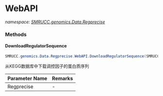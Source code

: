 ﻿# WebAPI
_namespace: [SMRUCC.genomics.Data.Regprecise](./index.md)_





### Methods

#### DownloadRegulatorSequence
```csharp
SMRUCC.genomics.Data.Regprecise.WebAPI.DownloadRegulatorSequence(SMRUCC.genomics.Data.Regprecise.TranscriptionFactors,System.String)
```
从KEGG数据库中下载调控因子的蛋白质序列

|Parameter Name|Remarks|
|--------------|-------|
|Regprecise|-|



